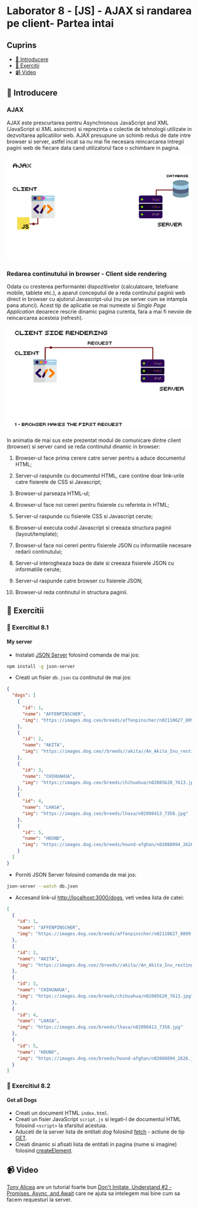 # Laborator 8 - [JS] - AJAX si randarea pe client- Partea intai

## Cuprins

- [🦉 Introducere](#-Introducere)
- [🎢 Exercitii](#-Exercitii)
- [📹 Video](#-Video)

## 🦉 Introducere

### AJAX

AJAX este prescurtarea pentru Asynchronous JavaScript and XML (JavaScript si XML asincron) si reprezinta o colectie de tehnologii utilizate in dezvoltarea aplicatiilor web. AJAX presupune un schimb redus de date intre browser si server, astfel incat sa nu mai fie necesara reincarcarea intregii pagini web de fiecare data cand utilizatorul face o schimbare in pagina.

![Ajax](AJAX-animation.gif)

### Redarea continutului in browser - Client side rendering

Odata cu cresterea performantei dispozitivelor (calculatoare, telefoane mobile, tablete etc.), a aparut conceputul de a reda continutul paginii web direct in browser cu ajutorul Javascript-ului (nu pe server cum se intampla pana atunci). Acest tip de aplicatie se mai numeste si *Single Page Application* deoarece rescrie dinamic pagina curenta, fara a mai fi nevoie de reincarcarea acesteia (refresh).

![Client side rendering](Client-side-rendering-animation.gif)

In animatia de mai sus este prezentat modul de comunicare dintre client (browser) si server cand se reda continutul dinamic in browser:

 1. Browser-ul face prima cerere catre server pentru a aduce documentul HTML;

 2. Server-ul raspunde cu documentul HTML, care contine doar link-urile catre fisierele de CSS si Javascript;

 3. Browser-ul parseaza HTML-ul;

 4. Browser-ul face noi cereri pentru fisierele cu referinta in HTML;

 5. Server-ul raspunde cu fisierele CSS si Javascript cerute;

 6. Browser-ul executa codul Javascript si creeaza structura paginii (layout/template);

 7. Browser-ul face noi cereri pentru fisierele JSON cu informatiile necesare redarii continutului;

 8. Server-ul interogheaza baza de date si creeaza fisierele JSON cu informatiile cerute;

 9. Server-ul raspunde catre browser cu fisierele JSON;

 10. Browser-ul reda continutul in structura paginii.

## 🎢 Exercitii

### 💪  Exercitiul 8.1

#### My server

- Instalati [JSON Server](https://github.com/typicode/json-server) folosind comanda de mai jos:

```bash
npm install -g json-server
```

- Creati un fisier `db.json` cu continutul de mai jos:

```json
{
  "dogs": [
    {
      "id": 1,
      "name": "AFFENPINSCHER",
      "img": "https://images.dog.ceo/breeds/affenpinscher/n02110627_8099.jpg"
    },
    {
      "id": 2,
      "name": "AKITA",
      "img": "https://images.dog.ceo//breeds//akita//An_Akita_Inu_resting.jpg"
    },
    {
      "id": 3,
      "name": "CHIHUAHUA",
      "img": "https://images.dog.ceo/breeds/chihuahua/n02085620_7613.jpg"
    },
    {
      "id": 4,
      "name": "LHASA",
      "img": "https://images.dog.ceo/breeds/lhasa/n02098413_7358.jpg"
    },
    {
      "id": 5,
      "name": "HOUND",
      "img": "https://images.dog.ceo/breeds/hound-afghan/n02088094_2626.jpg"
    }
  ]
}
```

- Porniti JSON Server folosind comanda de mai jos:

```bash
json-server --watch db.json
```

- Accesand link-ul [http://localhost:3000/dogs](http://localhost:3000/dogs), veti vedea lista de catei:

```json
[
  {
    "id": 1,
    "name": "AFFENPINSCHER",
    "img": "https://images.dog.ceo/breeds/affenpinscher/n02110627_8099.jpg"
  },
  {
    "id": 2,
    "name": "AKITA",
    "img": "https://images.dog.ceo//breeds//akita//An_Akita_Inu_resting.jpg"
  },
  {
    "id": 3,
    "name": "CHIHUAHUA",
    "img": "https://images.dog.ceo/breeds/chihuahua/n02085620_7613.jpg"
  },
  {
    "id": 4,
    "name": "LHASA",
    "img": "https://images.dog.ceo/breeds/lhasa/n02098413_7358.jpg"
  },
  {
    "id": 5,
    "name": "HOUND",
    "img": "https://images.dog.ceo/breeds/hound-afghan/n02088094_2626.jpg"
  }
]
```

### 💪  Exercitiul 8.2

#### Get all Dogs

- Creati un document HTML `index.html`.
- Creati un fisier JavaScript `script.js` si legati-l de documentul HTML folosind `<script>` la sfarsitul acestuia.
- Aduceti de la server lista de entitati _dog_ folosind [fetch](https://developers.google.com/web/updates/2015/03/introduction-to-fetch) - actiune de tip [GET](https://spring.io/understanding/REST#get).
- Creati dinamic si afisati lista de entitati in pagina (nume si imagine) folosind [createElement](https://developer.mozilla.org/en-US/docs/Web/API/Document/createElement).

## 📹 Video

[Tony Alicea](https://twitter.com/anthonypalicea) are un tutorial foarte bun [Don't Imitate, Understand #2 - Promises, Async, and Await](https://www.youtube.com/watch?v=fyGSyqEX2dw&t=146s) care ne ajuta sa intelegem mai bine cum sa facem requesturi la server.
